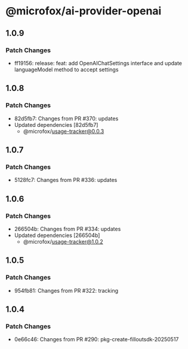 # @microfox/ai-provider-openai

## 1.0.9

### Patch Changes

- ff19156: release: feat: add OpenAIChatSettings interface and update languageModel method to accept settings

## 1.0.8

### Patch Changes

- 82d5fb7: Changes from PR #370: updates
- Updated dependencies [82d5fb7]
  - @microfox/usage-tracker@0.0.3

## 1.0.7

### Patch Changes

- 5128fc7: Changes from PR #336: updates

## 1.0.6

### Patch Changes

- 266504b: Changes from PR #334: updates
- Updated dependencies [266504b]
  - @microfox/usage-tracker@1.0.2

## 1.0.5

### Patch Changes

- 954fb81: Changes from PR #322: tracking

## 1.0.4

### Patch Changes

- 0e66c46: Changes from PR #290: pkg-create-filloutsdk-20250517
